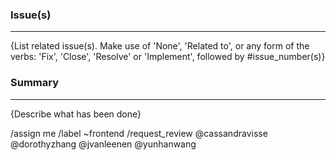 ### Issue(s)
---
{List related issue(s). Make use of 'None', 'Related to', or any form of the verbs: 'Fix', 'Close', 'Resolve' or 'Implement', followed by #issue_number(s)}

### Summary
---
{Describe what has been done}

/assign me
/label ~frontend
/request_review @cassandravisse @dorothyzhang @jvanleenen @yunhanwang
